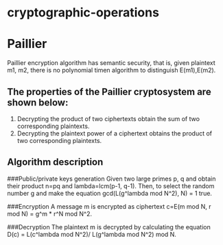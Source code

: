 # cryptographic-operations
# Paillier
  Paillier encryption algorithm has semantic security, that is, given plaintext m1, m2, there is no polynomial timen algorithm to distinguish E(m1),E(m2).
  
## The properties of the Paillier cryptosystem are shown below:
1) Decrypting the product of two ciphertexts obtain the sum of two corresponding plaintexts.
2) Decrypting the plaintext power of a ciphertext obtains the product of two corresponding plaintexts.

## Algorithm description
###Public/private keys generation
Given two large primes p, q and obtain their product n=pq and lambda=lcm(p-1, q-1). Then, to select the random number g and 
make the equation gcd(L(g^lambda mod N^2), N) = 1 true.


###Encryption
   A message m is encrypted as ciphertext c=E(m mod N, r mod N) = g^m * r^N mod N^2.

###Decryption
   The plaintext m is decrypted by calculating the equation D(c) = L(c^lambda mod N^2)/ L(g^lambda mod N^2) mod N.
   
   
